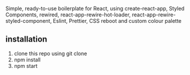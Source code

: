 Simple, ready-to-use boilerplate for React,
using create-react-app, Styled Components, rewired, react-app-rewire-hot-loader, react-app-rewire-styled-component, Eslint, Prettier, CSS reboot and custom colour palette

## installation
1. clone this repo using git clone
2. npm install
3. npm start
